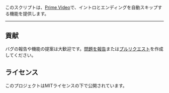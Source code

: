 このスクリプトは、[Prime Video](https://www.amazon.co.jp/gp/video/storefront)で、イントロとエンディングを自動スキップする機能を提供します。

---

## 貢献

バグの報告や機能の提案は大歓迎です。[問題を報告](https://github.com/yossy17/prime-video-auto-skipper/issues)または[プルリクエスト](https://github.com/yossy17/prime-video-auto-skipper/pulls)を作成してください。

## ライセンス

このプロジェクトはMITライセンスの下で公開されています。
